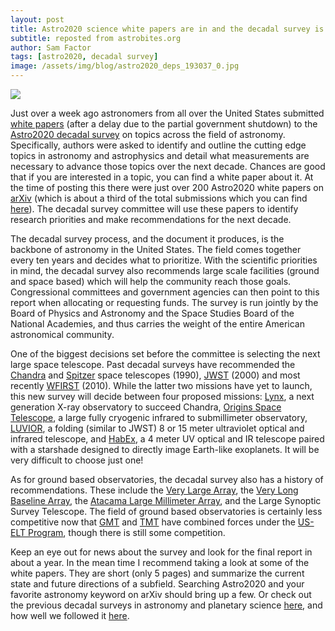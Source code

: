 ```yaml
---
layout: post
title: Astro2020 science white papers are in and the decadal survey is underway!
subtitle: reposted from astrobites.org
author: Sam Factor
tags: [astro2020, decadal survey]
image: /assets/img/blog/astro2020_deps_193037_0.jpg
---
```

<div class="img"><img src="/assets/img/ssb_185163.jpg"></div>

Just over a week ago astronomers from all over the United States submitted <a href="https://en.wikipedia.org/wiki/White_paper">white papers</a> (after a delay due to the partial government shutdown) to the <a href="http://sites.nationalacademies.org/SSB/CurrentProjects/SSB_185159">Astro2020 decadal survey</a> on topics across the field of astronomy. Specifically, authors were asked to identify and outline the cutting edge topics in astronomy and astrophysics and detail what measurements are necessary to advance those topics over the next decade. Chances are good that if you are interested in a topic, you can find a white paper about it. At the time of posting this there were just over 200 Astro2020 white papers on <a href="https://arxiv.org/search/?searchtype=all&amp;query=astro2020&amp;abstracts=show">arXiv</a> (which is about a third of the total submissions which you can find <a href="https://data.surveygizmo.com/reportsview/?key=623127-8873173-ca931dd9d8f235b18a2ca979abc3ff0d&amp;realtime=true">here</a>). The decadal survey committee will use these papers to identify research priorities and make recommendations for the next decade.

The decadal survey process, and the document it produces, is the backbone of astronomy in the United States. The field comes together every ten years and decides what to prioritize. With the scientific priorities in mind, the decadal survey also recommends large scale facilities (ground and space based) which will help the community reach those goals. Congressional committees and government agencies can then point to this report when allocating or requesting funds. The survey is run jointly by the Board of Physics and Astronomy and the Space Studies Board of the National Academies, and thus carries the weight of the entire American astronomical community.

One of the biggest decisions set before the committee is selecting the next large space telescope. Past decadal surveys have recommended the <a href="http://chandra.harvard.edu">Chandra</a> and <a href="http://www.spitzer.caltech.edu">Spitzer</a> space telescopes (1990), <a href="https://www.jwst.nasa.gov">JWST</a> (2000) and most recently <a href="https://www.nasa.gov/wfirst">WFIRST</a> (2010). While the latter two missions have yet to launch, this new survey will decide between four proposed missions: <a href="https://wwwastro.msfc.nasa.gov/lynx/">Lynx</a>, a next generation X-ray observatory to succeed Chandra, <a href="https://asd.gsfc.nasa.gov/firs/">Origins Space Telescope</a>, a large fully cryogenic infrared to submillimeter observatory, <a href="https://asd.gsfc.nasa.gov/luvoir/">LUVIOR</a>, a folding (similar to JWST) 8 or 15 meter ultraviolet optical and infrared telescope, and <a href="https://www.jpl.nasa.gov/habex/">HabEx</a>, a 4 meter UV optical and IR telescope paired with a starshade designed to directly image Earth-like exoplanets. It will be very difficult to choose just one!

As for ground based observatories, the decadal survey also has a history of recommendations. These include the <a href="https://public.nrao.edu/telescopes/vla/">Very Large Array</a>, the <a href="https://public.nrao.edu/telescopes/vla/">Very Long Baseline Array</a>, the <a href="https://public.nrao.edu/telescopes/alma/">Atacama Large Millimeter Array</a>, and the Large Synoptic Survey Telescope. The field of ground based observatories is certainly less competitive now that <a href="https://www.gmto.org">GMT</a> and <a href="https://www.tmt.org">TMT</a> have combined forces under the <a href="https://www.noao.edu/news/2018/us-elt-announcement.php">US-ELT Program</a>, though there is still some competition.

Keep an eye out for news about the survey and look for the final report in about a year. In the mean time I recommend taking a look at some of the white papers. They are short (only 5 pages) and summarize the current state and future directions of a subfield. Searching Astro2020 and your favorite astronomy keyword on arXiv should bring up a few. Or check out the previous decadal surveys in astronomy and planetary science <a href="https://astrobites.org/2013/03/28/a-tale-of-two-surveys/">here</a>, and how well we followed it <a href="https://astrobites.org/2017/03/31/the-midterm-assessment-hows-it-coming/">here</a>.
